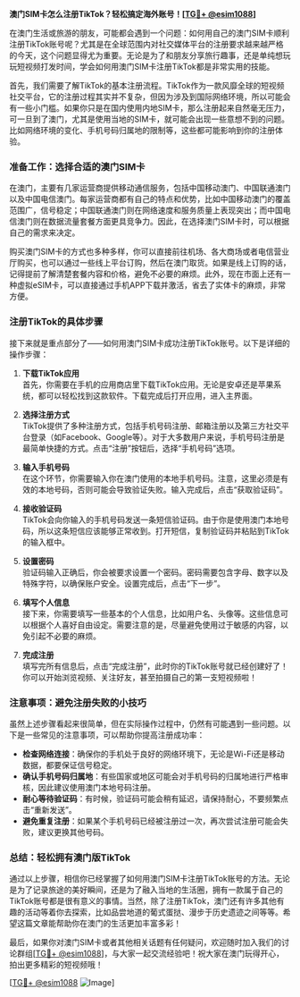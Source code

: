 **澳门SIM卡怎么注册TikTok？轻松搞定海外账号！[[TG💪+ @esim1088](https://t.me/s/esim1088)]**

在澳门生活或旅游的朋友，可能都会遇到一个问题：如何用自己的澳门SIM卡顺利注册TikTok账号呢？尤其是在全球范围内对社交媒体平台的注册要求越来越严格的今天，这个问题显得尤为重要。无论是为了和朋友分享旅行趣事，还是单纯想玩玩短视频打发时间，学会如何用澳门SIM卡注册TikTok都是非常实用的技能。

首先，我们需要了解TikTok的基本注册流程。TikTok作为一款风靡全球的短视频社交平台，它的注册过程其实并不复杂，但因为涉及到国际网络环境，所以可能会有一些小门槛。如果你只是在国内使用内地SIM卡，那么注册起来自然毫无压力，可一旦到了澳门，尤其是使用当地的SIM卡，就可能会出现一些意想不到的问题。比如网络环境的变化、手机号码归属地的限制等，这些都可能影响到你的注册体验。

### 准备工作：选择合适的澳门SIM卡

在澳门，主要有几家运营商提供移动通信服务，包括中国移动澳门、中国联通澳门以及中国电信澳门。每家运营商都有自己的特点和优势，比如中国移动澳门的覆盖范围广，信号稳定；中国联通澳门则在网络速度和服务质量上表现突出；而中国电信澳门则在数据流量套餐方面更具竞争力。因此，在选择澳门SIM卡时，可以根据自己的需求来决定。

购买澳门SIM卡的方式也多种多样，你可以直接前往机场、各大商场或者电信营业厅购买，也可以通过一些线上平台订购，然后在澳门取货。如果是线上订购的话，记得提前了解清楚套餐内容和价格，避免不必要的麻烦。此外，现在市面上还有一种虚拟eSIM卡，可以直接通过手机APP下载并激活，省去了实体卡的麻烦，非常方便。

### 注册TikTok的具体步骤

接下来就是重点部分了——如何用澳门SIM卡成功注册TikTok账号。以下是详细的操作步骤：

1. **下载TikTok应用**  
   首先，你需要在手机的应用商店里下载TikTok应用。无论是安卓还是苹果系统，都可以轻松找到这款软件。下载完成后打开应用，进入主界面。

2. **选择注册方式**  
   TikTok提供了多种注册方式，包括手机号码注册、邮箱注册以及第三方社交平台登录（如Facebook、Google等）。对于大多数用户来说，手机号码注册是最简单快捷的方式。点击“注册”按钮后，选择“手机号码”选项。

3. **输入手机号码**  
   在这个环节，你需要输入你在澳门使用的本地手机号码。注意，这里必须是有效的本地号码，否则可能会导致验证失败。输入完成后，点击“获取验证码”。

4. **接收验证码**  
   TikTok会向你输入的手机号码发送一条短信验证码。由于你是使用澳门本地号码，所以这条短信应该能够正常收到。打开短信，复制验证码并粘贴到TikTok的输入框中。

5. **设置密码**  
   验证码输入正确后，你会被要求设置一个密码。密码需要包含字母、数字以及特殊字符，以确保账户安全。设置完成后，点击“下一步”。

6. **填写个人信息**  
   接下来，你需要填写一些基本的个人信息，比如用户名、头像等。这些信息可以根据个人喜好自由设定。需要注意的是，尽量避免使用过于敏感的内容，以免引起不必要的麻烦。

7. **完成注册**  
   填写完所有信息后，点击“完成注册”，此时你的TikTok账号就已经创建好了！你可以开始浏览视频、关注好友，甚至拍摄自己的第一支短视频啦！

### 注意事项：避免注册失败的小技巧

虽然上述步骤看起来很简单，但在实际操作过程中，仍然有可能遇到一些问题。以下是一些常见的注意事项，可以帮助你提高注册成功率：

- **检查网络连接**：确保你的手机处于良好的网络环境下，无论是Wi-Fi还是移动数据，都要保证信号稳定。
- **确认手机号码归属地**：有些国家或地区可能会对手机号码的归属地进行严格审核，因此建议使用澳门本地号码注册。
- **耐心等待验证码**：有时候，验证码可能会稍有延迟，请保持耐心，不要频繁点击“重新发送”。
- **避免重复注册**：如果某个手机号码已经被注册过一次，再次尝试注册可能会失败，建议更换其他号码。

### 总结：轻松拥有澳门版TikTok

通过以上步骤，相信你已经掌握了如何用澳门SIM卡注册TikTok账号的方法。无论是为了记录旅途的美好瞬间，还是为了融入当地的生活圈，拥有一款属于自己的TikTok账号都是很有意义的事情。当然，除了注册TikTok，澳门还有许多其他有趣的活动等着你去探索，比如品尝地道的葡式蛋挞、漫步于历史遗迹之间等等。希望这篇文章能帮助你在澳门的生活更加丰富多彩！

最后，如果你对澳门SIM卡或者其他相关话题有任何疑问，欢迎随时加入我们的讨论群组[[TG💪+ @esim1088](https://t.me/s/esim1088)]，与大家一起交流经验吧！祝大家在澳门玩得开心，拍出更多精彩的短视频哦！

[[TG💪+ @esim1088](https://t.me/s/esim1088) ![Image](https://i.postimg.cc/4NQfJmqS/Snipaste-2025-05-13-00-14-12.png)]